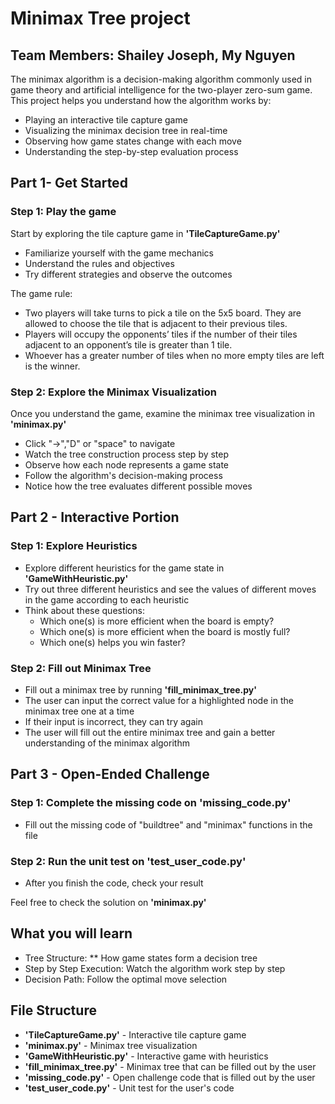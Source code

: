 # Minimax Tree project
## Team Members: Shailey Joseph, My Nguyen
The minimax algorithm is a decision-making algorithm commonly used in game theory and artificial intelligence for the two-player zero-sum game. This project helps you understand how the algorithm works by:
- Playing an interactive tile capture game
- Visualizing the minimax decision tree in real-time
- Observing how game states change with each move
- Understanding the step-by-step evaluation process

## Part 1- Get Started
  ### Step 1: Play the game
  Start by exploring the tile capture game in **'TileCaptureGame.py'**
  - Familiarize yourself with the game mechanics
  - Understand the rules and objectives
  - Try different strategies and observe the outcomes

  The game rule:
  - Two players will take turns to pick a tile on the 5x5 board. They are allowed to choose the tile that is adjacent to their previous tiles.
  - Players will occupy the opponents’ tiles if the number of their tiles adjacent to an opponent’s tile is greater than 1 tile.
  - Whoever has a greater number of tiles when no more empty tiles are left is the winner.
  
  ### Step 2: Explore the Minimax Visualization
  Once you understand the game, examine the minimax tree visualization in **'minimax.py'** 
  - Click "->","D" or "space" to navigate
  - Watch the tree construction process step by step
  - Observe how each node represents a game state
  - Follow the algorithm's decision-making process
  - Notice how the tree evaluates different possible moves

## Part 2 - Interactive Portion
  ### Step 1: Explore Heuristics
  - Explore different heuristics for the game state in **'GameWithHeuristic.py'**
  - Try out three different heuristics and see the values of different moves in the game according to each heuristic
  - Think about these questions:
    - Which one(s) is more efficient when the board is empty?
    - Which one(s) is more efficient when the board is mostly full?
    - Which one(s) helps you win faster?

  ### Step 2: Fill out Minimax Tree
  - Fill out a minimax tree by running **'fill_minimax_tree.py'**
  - The user can input the correct value for a highlighted node in the minimax tree one at a time
  - If their input is incorrect, they can try again
  - The user will fill out the entire minimax tree and gain a better understanding of the minimax algorithm

## Part 3 - Open-Ended Challenge
  ### Step 1: Complete the missing code on **'missing_code.py'**
  - Fill out the missing code of "buildtree" and "minimax" functions in the file
  ### Step 2: Run the unit test on **'test_user_code.py'**
  - After you finish the code, check your result

Feel free to check the solution on **'minimax.py'**

## What you will learn
- Tree Structure: ** How game states form a decision tree
- Step by Step Execution: Watch the algorithm work step by step
- Decision Path: Follow the optimal move selection

## File Structure
- **'TileCaptureGame.py'** - Interactive tile capture game
- **'minimax.py'** - Minimax tree visualization
- **'GameWithHeuristic.py'** - Interactive game with heuristics
- **'fill_minimax_tree.py'** - Minimax tree that can be filled out by the user
- **'missing_code.py'** - Open challenge code that is filled out by the user
- **'test_user_code.py'** - Unit test for the user's code 




